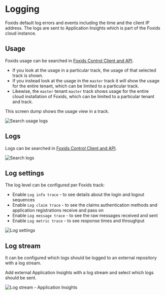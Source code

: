 # Logging

Foxids default log errors and events including the time and the client IP address. The logs are sent to Application Insights which is part of the Foxids cloud instance.

## Usage

Foxids usage can be searched in [Foxids Control Client and API](control.md).  

- If you look at the usage in a particular track, the usage of that selected track is shown.  
- If you instead look at the usage in the `master` track it will show the usage for the entire tenant, which can be limited to a particular track. 
- Likewise, the `master` tenant `master` track shows usage for the entire cloud installation of Foxids, which can be limited to a particular tenant and track.

This screen dump shows the usage view in a track.

![Search usage logs](images/search-usage-logs.png)


## Logs

Logs can be searched in [Foxids Control Client and API](control.md).

![Search logs](images/search-logs.png)

## Log settings

The log level can be configured per Foxids track:

 - Enable `Log info trace` - to see details about the login and logout sequences
 - Enable `Log claim trace` - to see the claims authentication methods and application registrations receive and pass on
 - Enable `Log message trace` - to see the raw messages received and sent
 - Enable `Log metric trace` - to see response times and throughput

![Log settings](images/configure-log.png)

## Log stream

It can be configured which logs should be logged to an external repository with a log stream.

Add external Application Insights with a log stream and select which logs should be sent.

![Log stream - Application Insights](images/configure-log-stream-appinsight.png)


